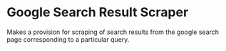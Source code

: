 # Google Search Result Scraper
Makes a provision for scraping of search results from the google search page corresponding to a particular query.
